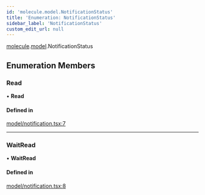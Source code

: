 ```yaml
---
id: 'molecule.model.NotificationStatus'
title: 'Enumeration: NotificationStatus'
sidebar_label: 'NotificationStatus'
custom_edit_url: null
---
```


[molecule](../namespaces/molecule).[model](../namespaces/molecule.model).NotificationStatus

## Enumeration Members

### Read

• **Read**

#### Defined in

[model/notification.tsx:7](https://github.com/DTStack/molecule/blob/927b7d39/src/model/notification.tsx#L7)

---

### WaitRead

• **WaitRead**

#### Defined in

[model/notification.tsx:8](https://github.com/DTStack/molecule/blob/927b7d39/src/model/notification.tsx#L8)
